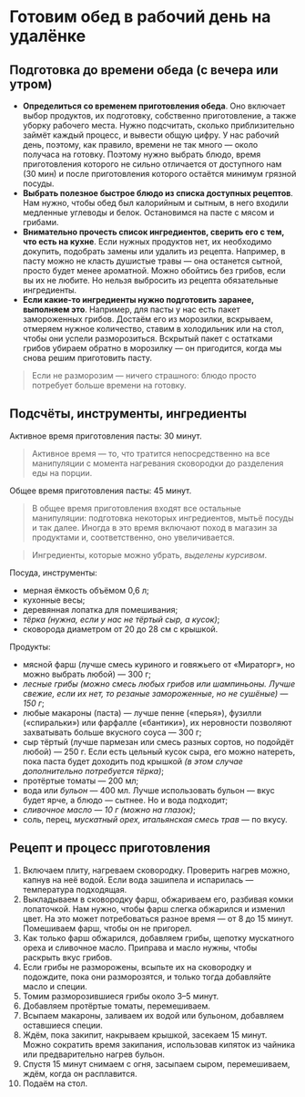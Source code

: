 # Готовим обед в рабочий день на удалёнке
## Подготовка до времени обеда (с вечера или утром)
* **Определиться со временем приготовления обеда**. Оно включает выбор продуктов, их подготовку, собственно приготовление, а также уборку рабочего места. Нужно подсчитать, сколько приблизительно займёт каждый процесс, и вывести общую цифру. У нас рабочий день, поэтому, как правило, времени не так много — около получаса на готовку. Поэтому нужно выбрать блюдо, время приготовления которого не сильно отличается от доступного нам (30 мин) и после приготовления которого остаётся минимум грязной посуды.
* **Выбрать полезное быстрое блюдо из списка доступных рецептов**. Нам нужно, чтобы обед был калорийным и сытным, в него входили медленные углеводы и белок. 
Остановимся на пасте с мясом и грибами.
* **Внимательно прочесть список ингредиентов, сверить его с тем, что есть на кухне**. Если нужных продуктов нет, их необходимо докупить, подобрать замены или удалить из рецепта. Например, в пасту можно не класть душистые травы — она останется сытной, просто будет менее ароматной. Можно обойтись без грибов, если вы их не любите. Но нельзя выбросить из рецепта обязательные ингредиенты.
* **Если какие-то ингредиенты нужно подготовить заранее, выполняем это**. Например, для пасты у нас есть пакет замороженных грибов. Достаём его из морозилки, вскрываем, отмеряем нужное количество, ставим в холодильник или на стол, чтобы они успели разморозиться. Вскрытый пакет с остатками грибов убираем обратно в морозилку — он пригодится, когда мы снова решим приготовить пасту.
> Если не разморозим — ничего страшного: блюдо просто потребует больше времени на готовку.

## Подсчёты, инструменты, ингредиенты
Активное время приготовления пасты: 30 минут.
> Активное время — то, что тратится непосредственно на все манипуляции с момента нагревания сковородки до разделения еды на порции.

Общее время приготовления пасты: 45 минут.
> В общее время приготовления входят все остальные манипуляции: подготовка некоторых ингредиентов, мытьё посуды и так далее. Иногда в это время включают поход в магазин за продуктами и, соответственно, оно увеличивается.

> Ингредиенты, которые можно убрать, *выделены курсивом*.
  
Посуда, инструменты:
* мерная ёмкость объёмом 0,6 л;
* кухонные весы;
* деревянная лопатка для помешивания;
* *тёрка (нужна, если у нас не тёртый сыр, а кусок)*;
* сковорода диаметром от 20 до 28 см с крышкой.

Продукты:
* мясной фарш (лучше смесь куриного и говяжьего от «Мираторг», но можно выбрать любой) — 300 г;
* *лесные грибы (можно смесь любых грибов или шампиньоны. Лучше свежие, если их нет, то резаные замороженные, но не сушёные) — 150 г*;
* любые макароны (паста) — лучше пенне («перья»), фузилли («спиральки») или фарфалле («бантики»), их неровности позволяют захватывать больше вкусного соуса — 300 г;
* сыр тёртый (лучше пармезан или смесь разных сортов, но подойдёт любой) — 250 г. Если есть цельный кусок сыра, его можно натереть, пока паста будет доходить под крышкой *(в этом случае дополнительно потребуется тёрка)*;
* протёртые томаты — 200 мл;
* вода или *бульон* — 400 мл. Лучше использовать бульон — вкус будет ярче, а блюдо — сытнее. Но и вода подходит; 
* *сливочное масло — 10 г (можно на глазок)*;
* соль, перец, *мускатный орех, итальянская смесь трав* — по вкусу. 

## Рецепт и процесс приготовления
1. Включаем плиту, нагреваем сковородку. Проверить нагрев можно, капнув на неё водой. Если вода зашипела и испарилась — температура подходящая. 
2. Выкладываем в сковородку фарш, обжариваем его, разбивая комки лопаточкой. Нам нужно, чтобы фарш слегка обжарился и изменил цвет. На это может потребоваться разное время — от 8 до 15 минут. Помешиваем фарш, чтобы он не пригорел.
3. Как только фарш обжарился, добавляем грибы, щепотку мускатного ореха и сливочное масло. Приправа и масло нужны, чтобы раскрыть вкус грибов.
4. Если грибы не разморожены, всыпьте их на сковородку и подождите, пока они разморозятся, и только тогда добавляйте масло и специи.
5. Томим разморозившиеся грибы около 3–5 минут.
6. Добавляем протёртые томаты, перемешиваем.
7. Всыпаем макароны, заливаем их водой или бульоном, добавляем оставшиеся специи.
8. Ждём, пока закипит, накрываем крышкой, засекаем 15 минут. Можно сократить время закипания, использовав кипяток из чайника или предварительно нагрев бульон.
9. Спустя 15 минут снимаем с огня, засыпаем сыром, перемешиваем, ждём, когда он расплавится.
10. Подаём на стол.
